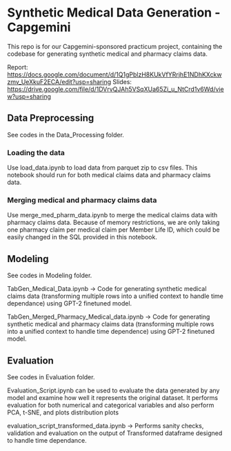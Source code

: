 # Synthetic Medical Data Generation - Capgemini
This repo is for our Capgemini-sponsored practicum project, containing the codebase for generating synthetic medical and pharmacy claims data.

Report: https://docs.google.com/document/d/1Q1gPblzH8KUkVfYRrjhE1NDhKXckwzmv_UeXkuF2ECA/edit?usp=sharing
Slides: https://drive.google.com/file/d/1DVrvQJAh5VSqXUa65Zi_u_NtCrd1v6Wd/view?usp=sharing

## Data Preprocessing
See codes in the Data_Processing folder.

### Loading the data
Use load_data.ipynb to load data from parquet zip to csv files. This notebook should run for both medical claims data and pharmacy claims data.

### Merging medical and pharmacy claims data
Use merge_med_pharm_data.ipynb to merge the medical claims data with pharmacy claims data. Because of memory restrictions, we are only taking one pharmacy claim per medical claim per Member Life ID, which could be easily changed in the SQL provided in this notebook.

## Modeling
See codes in Modeling folder.

TabGen_Medical_Data.ipynb -> Code for generating synthetic medical claims data (transforming multiple rows into a unified context to handle time dependance) using GPT-2 finetuned model.

TabGen_Merged_Pharmacy_Medical_data.ipynb -> Code for generating synthetic medical and pharmacy claims data (transforming multiple rows into a unified context to handle time dependence) using GPT-2 finetuned model. 

## Evaluation
See codes in Evaluation folder.

Evaluation_Script.ipynb can be used to evaluate the data generated by any model and examine how well it represents the original dataset. It performs evaluation for both numerical and categorical variables and also perform PCA, t-SNE, and plots distribution plots

evaluation_script_transformed_data.ipynb -> Performs sanity checks, validation and evaluation on the output of Transformed dataframe designed to handle time dependance.
